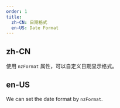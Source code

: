 ```yaml
---
order: 1
title:
  zh-CN: 日期格式
  en-US: Date Format
---
```


## zh-CN

使用 `nzFormat` 属性，可以自定义日期显示格式。

## en-US

We can set the date format by `nzFormat`.
